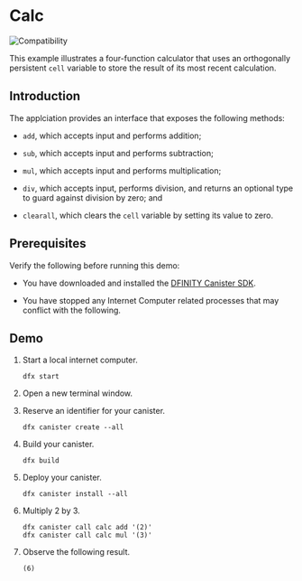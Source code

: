 # Calc

![Compatibility](https://img.shields.io/badge/compatibility-0.6.20-blue)

This example illustrates a four-function calculator that uses an orthogonally
persistent `cell` variable to store the result of its most recent calculation.

## Introduction

The applciation provides an interface that exposes the following methods:

*  `add`, which accepts input and performs addition;

*  `sub`, which accepts input and performs subtraction;

*  `mul`, which accepts input and performs multiplication;

*  `div`, which accepts input, performs division, and returns an optional type
   to guard against division by zero; and

*  `clearall`, which clears the `cell` variable by setting its value to
   zero.

## Prerequisites

Verify the following before running this demo:

*  You have downloaded and installed the [DFINITY Canister
   SDK](https://sdk.dfinity.org).

*  You have stopped any Internet Computer related processes that may conflict
   with the following.

## Demo

1. Start a local internet computer.

   ```text
   dfx start
   ```

1. Open a new terminal window.

1. Reserve an identifier for your canister.

   ```text
   dfx canister create --all
   ```

1. Build your canister.

   ```text
   dfx build
   ```

1. Deploy your canister.

   ```text
   dfx canister install --all
   ```

1. Multiply 2 by 3.

   ```text
   dfx canister call calc add '(2)'
   dfx canister call calc mul '(3)'
   ```

1. Observe the following result.

   ```text
   (6)
   ```
